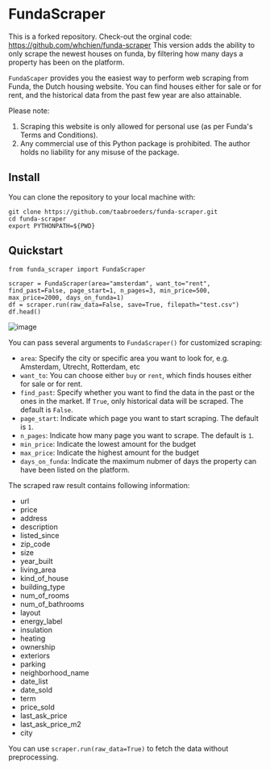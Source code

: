 # FundaScraper

This is a forked repository. Check-out the orginal code: https://github.com/whchien/funda-scraper
This version adds the ability to only scrape the newest houses on funda, by filtering how many days a property has been on the platform.

`FundaScaper` provides you the easiest way to perform web scraping from Funda, the Dutch housing website. 
You can find houses either for sale or for rent, and the historical data from the past few year are also attainable.

Please note:
1. Scraping this website is only allowed for personal use (as per Funda's Terms and Conditions).
2. Any commercial use of this Python package is prohibited. The author holds no liability for any misuse of the package.


## Install
You can clone the repository to your local machine with:
```
git clone https://github.com/taabroeders/funda-scraper.git
cd funda-scraper
export PYTHONPATH=${PWD}
```

## Quickstart 
```
from funda_scraper import FundaScraper

scraper = FundaScraper(area="amsterdam", want_to="rent", find_past=False, page_start=1, n_pages=3, min_price=500, max_price=2000, days_on_funda=1)
df = scraper.run(raw_data=False, save=True, filepath="test.csv")
df.head()
```
![image](https://i.imgur.com/mmN9mjQ.png)


You can pass several arguments to `FundaScraper()` for customized scraping:
- `area`: Specify the city or specific area you want to look for, e.g. Amsterdam, Utrecht, Rotterdam, etc
- `want_to`: You can choose either `buy` or `rent`, which finds houses either for sale or for rent. 
- `find_past`: Specify whether you want to find the data in the past or the ones in the market. If `True`, only historical data will be scraped. The default is `False`.
- `page_start`: Indicate which page you want to start scraping. The default is `1`. 
- `n_pages`: Indicate how many page you want to scrape. The default is `1`. 
- `min_price`: Indicate the lowest amount for the budget
- `max_price`: Indicate the highest amount for the budget
- `days_on_funda`: Indicate the maximum nubmer of days the property can have been listed on the platform. 

The scraped raw result contains following information:
- url
- price
- address
- description
- listed_since
- zip_code 
- size
- year_built
- living_area
- kind_of_house
- building_type
- num_of_rooms
- num_of_bathrooms
- layout
- energy_label
- insulation
- heating
- ownership
- exteriors
- parking
- neighborhood_name
- date_list
- date_sold
- term
- price_sold
- last_ask_price
- last_ask_price_m2
- city

You can use `scraper.run(raw_data=True)` to fetch the data without preprocessing.

